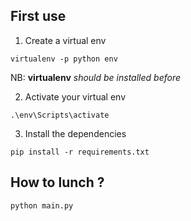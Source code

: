 ## First use

1. Create a virtual env

```shell
virtualenv -p python env
```
NB: **virtualenv** *should be installed before*

2. Activate your virtual env
```shell
.\env\Scripts\activate
```
3. Install the dependencies
```shell
pip install -r requirements.txt
```

## How to lunch ?
```shell
python main.py
```